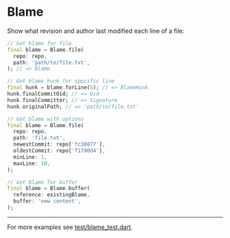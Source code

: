 # Blame

Show what revision and author last modified each line of a file:

```dart
// Get blame for file
final blame = Blame.file(
  repo: repo,
  path: 'path/to/file.txt',
); // => Blame

// Get blame hunk for specific line
final hunk = blame.forLine(5); // => BlameHunk
hunk.finalCommitOid; // => Oid
hunk.finalCommitter; // => Signature
hunk.originalPath; // => 'path/to/file.txt'

// Get blame with options
final blame = Blame.file(
  repo: repo,
  path: 'file.txt',
  newestCommit: repo['fc38877'],
  oldestCommit: repo['f17d0d4'],
  minLine: 1,
  maxLine: 10,
);

// Get blame for buffer
final blame = Blame.buffer(
  reference: existingBlame,
  buffer: 'new content',
);
```

---


For more examples see [test/blame_test.dart](../../test/blame_test.dart).
